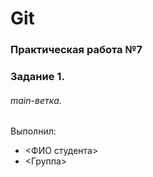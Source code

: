 # Git
### Практическая работа №7
### Задание 1.
###### main-ветка.
Выполнил:
* <ФИО студента>
* <Группа>
